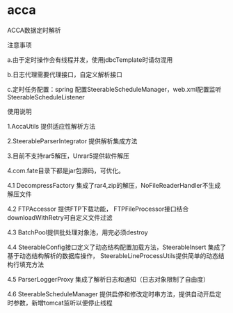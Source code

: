 # acca
ACCA数据定时解析

注意事项

a.由于定时操作会有线程并发，使用jdbcTemplate时请勿混用

b.日志代理需要代理接口，自定义解析接口

c.定时任务配置：spring 配置SteerableScheduleManager，web.xml配置监听SteerableScheduleListener

使用说明

1.AccaUtils 提供适应性解析方法

2.SteerableParserIntegrator 提供解析集成方法

3.目前不支持rar5解压，Unrar5提供软件解压

4.com.fate目录下都是jar包源码，可优化。

   4.1 DecompressFactory 集成了rar4,zip的解压，NoFileReaderHandler不生成解压文件

   4.2 FTPAccessor 提供FTP下载功能， FTPFileProcessor接口结合downloadWithRetry可自定义文件过滤

   4.3 BatchPool提供批处理对象池，用完必须destroy

   4.4  SteerableConfig接口定义了动态结构配置加载方法，SteerableInsert 集成了基于动态结构解析的数据库操作，
        SteerableLineProcessUtils提供简单的动态结构行填充方法

   4.5 ParserLoggerProxy 集成了解析日志和通知（日志对象限制了自由度）

   4.6 SteerableScheduleManager 提供启停和修改定时串方法，提供自动开启定时参数，新增tomcat监听以便停止线程


